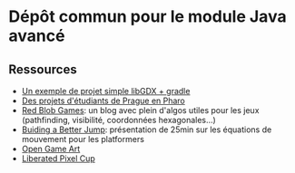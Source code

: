 # Dépôt commun pour le module Java avancé

## Ressources

- [Un exemple de projet simple libGDX + gradle](https://github.com/cdlm/daleks-gdx)
- [Des projets d'étudiants de Prague en Pharo](https://github.com/Ducasse/2017-FITCTULectureProjects)
- [Red Blob Games](https://www.redblobgames.com): un blog avec plein d'algos utiles pour les jeux (pathfinding, visibilité, coordonnées hexagonales…)
- [Buiding a Better Jump](https://www.youtube.com/watch?v=hG9SzQxaCm8): présentation de 25min sur les équations de mouvement pour les platformers
- [Open Game Art](https://opengameart.org)
- [Liberated Pixel Cup](https://lpc.opengameart.org)

